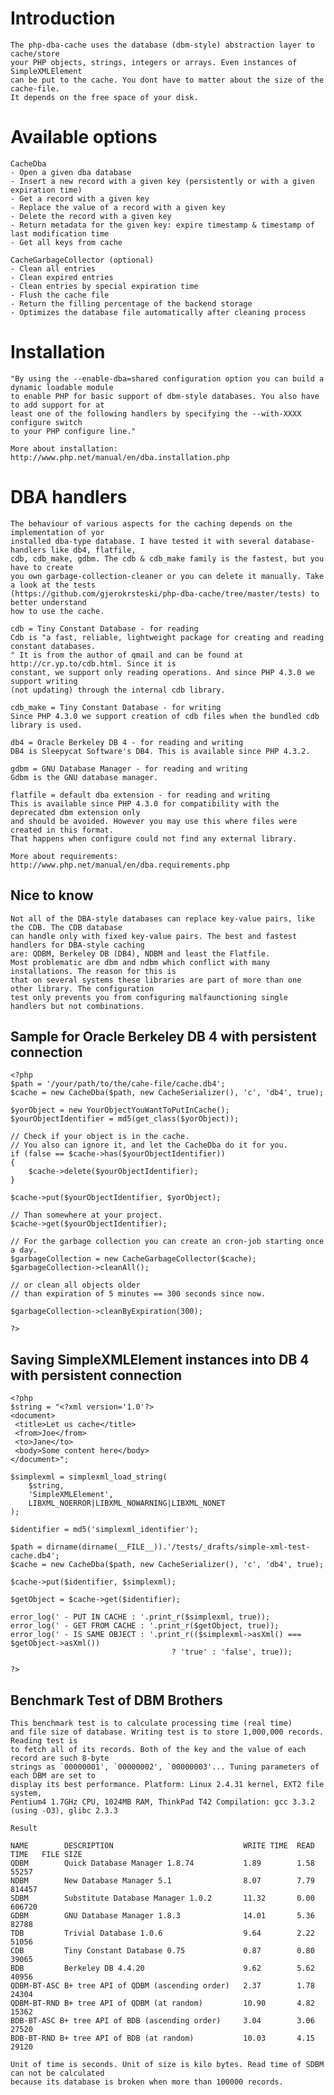 Introduction
============

    The php-dba-cache uses the database (dbm-style) abstraction layer to cache/store 
    your PHP objects, strings, integers or arrays. Even instances of SimpleXMLElement 
    can be put to the cache. You dont have to matter about the size of the cache-file.
    It depends on the free space of your disk.

Available options
===========================

    CacheDba
    - Open a given dba database
    - Insert a new record with a given key (persistently or with a given expiration time)
    - Get a record with a given key
    - Replace the value of a record with a given key
    - Delete the record with a given key
    - Return metadata for the given key: expire timestamp & timestamp of last modification time
    - Get all keys from cache
    
    CacheGarbageCollector (optional)
    - Clean all entries
    - Clean expired entries
    - Clean entries by special expiration time
    - Flush the cache file
    - Return the filling percentage of the backend storage
    - Optimizes the database file automatically after cleaning process

Installation
============

    "By using the --enable-dba=shared configuration option you can build a dynamic loadable module
    to enable PHP for basic support of dbm-style databases. You also have to add support for at
    least one of the following handlers by specifying the --with-XXXX configure switch
    to your PHP configure line."
    
    More about installation: http://www.php.net/manual/en/dba.installation.php

DBA handlers
============

    The behaviour of various aspects for the caching depends on the implementation of yor
    installed dba-type database. I have tested it with several database-handlers like db4, flatfile,
    cdb, cdb_make, gdbm. The cdb & cdb_make family is the fastest, but you have to create
    you own garbage-collection-cleaner or you can delete it manually. Take a look at the tests
    (https://github.com/gjerokrsteski/php-dba-cache/tree/master/tests) to better understand
    how to use the cache.

    cdb = Tiny Constant Database - for reading
    Cdb is "a fast, reliable, lightweight package for creating and reading constant databases.
    " It is from the author of qmail and can be found at http://cr.yp.to/cdb.html. Since it is
    constant, we support only reading operations. And since PHP 4.3.0 we support writing
    (not updating) through the internal cdb library.

    cdb_make = Tiny Constant Database - for writing
    Since PHP 4.3.0 we support creation of cdb files when the bundled cdb library is used.

    db4 = Oracle Berkeley DB 4 - for reading and writing
    DB4 is Sleepycat Software's DB4. This is available since PHP 4.3.2.

    gdbm = GNU Database Manager - for reading and writing
    Gdbm is the GNU database manager.

    flatfile = default dba extension - for reading and writing
    This is available since PHP 4.3.0 for compatibility with the deprecated dbm extension only
    and should be avoided. However you may use this where files were created in this format.
    That happens when configure could not find any external library.
    
    More about requirements: http://www.php.net/manual/en/dba.requirements.php


Nice to know
------------

    Not all of the DBA-style databases can replace key-value pairs, like the CDB. The CDB database
    can handle only with fixed key-value pairs. The best and fastest handlers for DBA-style caching
    are: QDBM, Berkeley DB (DB4), NDBM and least the Flatfile.
    Most problematic are dbm and ndbm which conflict with many installations. The reason for this is
    that on several systems these libraries are part of more than one other library. The configuration
    test only prevents you from configuring malfaunctioning single handlers but not combinations.

Sample for Oracle Berkeley DB 4 with persistent connection
----------------------------------------------------------

    <?php
    $path = '/your/path/to/the/cahe-file/cache.db4';
    $cache = new CacheDba($path, new CacheSerializer(), 'c', 'db4', true);

    $yorObject = new YourObjectYouWantToPutInCache();
    $yourObjectIdentifier = md5(get_class($yorObject));

    // Check if your object is in the cache.
    // You also can ignore it, and let the CacheDba do it for you.
    if (false == $cache->has($yourObjectIdentifier))
    {
        $cache->delete($yourObjectIdentifier);
    }

    $cache->put($yourObjectIdentifier, $yorObject);

    // Than somewhere at your project.
    $cache->get($yourObjectIdentifier);

    // For the garbage collection you can create an cron-job starting once a day.
    $garbageCollection = new CacheGarbageCollector($cache);
    $garbageCollection->cleanAll();

    // or clean all objects older
    // than expiration of 5 minutes == 300 seconds since now.

    $garbageCollection->cleanByExpiration(300);

    ?>

Saving SimpleXMLElement instances into DB 4 with persistent connection
----------------------------------------------------------------------

    <?php
    $string = "<?xml version='1.0'?>
    <document>
     <title>Let us cache</title>
     <from>Joe</from>
     <to>Jane</to>
     <body>Some content here</body>
    </document>";

    $simplexml = simplexml_load_string(
        $string,
        'SimpleXMLElement',
        LIBXML_NOERROR|LIBXML_NOWARNING|LIBXML_NONET
    );

    $identifier = md5('simplexml_identifier');

    $path = dirname(dirname(__FILE__)).'/tests/_drafts/simple-xml-test-cache.db4';
    $cache = new CacheDba($path, new CacheSerializer(), 'c', 'db4', true);

    $cache->put($identifier, $simplexml);

    $getObject = $cache->get($identifier);

    error_log(' - PUT IN CACHE : '.print_r($simplexml, true));
    error_log(' - GET FROM CACHE : '.print_r($getObject, true));
    error_log(' - IS SAME OBJECT : '.print_r(($simplexml->asXml() === $getObject->asXml())
                                        ? 'true' : 'false', true));

    ?>


Benchmark Test of DBM Brothers
------------------------------

    This benchmark test is to calculate processing time (real time)
    and file size of database. Writing test is to store 1,000,000 records. Reading test is
    to fetch all of its records. Both of the key and the value of each record are such 8-byte
    strings as `00000001', `00000002', `00000003'... Tuning parameters of each DBM are set to
    display its best performance. Platform: Linux 2.4.31 kernel, EXT2 file system,
    Pentium4 1.7GHz CPU, 1024MB RAM, ThinkPad T42 Compilation: gcc 3.3.2 (using -O3), glibc 2.3.3

    Result

    NAME        DESCRIPTION                             WRITE TIME  READ TIME   FILE SIZE
    QDBM        Quick Database Manager 1.8.74           1.89        1.58        55257
    NDBM        New Database Manager 5.1                8.07        7.79        814457
    SDBM        Substitute Database Manager 1.0.2       11.32       0.00        606720
    GDBM        GNU Database Manager 1.8.3              14.01       5.36        82788
    TDB         Trivial Database 1.0.6                  9.64        2.22        51056
    CDB         Tiny Constant Database 0.75             0.87        0.80        39065
    BDB         Berkeley DB 4.4.20                      9.62        5.62        40956
    QDBM-BT-ASC B+ tree API of QDBM (ascending order)   2.37        1.78        24304
    QDBM-BT-RND B+ tree API of QDBM (at random)         10.90       4.82        15362
    BDB-BT-ASC B+ tree API of BDB (ascending order)     3.04        3.06        27520
    BDB-BT-RND B+ tree API of BDB (at random)           10.03       4.15        29120

    Unit of time is seconds. Unit of size is kilo bytes. Read time of SDBM can not be calculated
    because its database is broken when more than 100000 records.